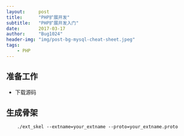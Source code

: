 ```yaml
---
layout:     post
title:      "PHP扩展开发"
subtitle:   "PHP扩展开发入门"
date:       2017-03-17
author:     "Bug1024"
header-img: "img/post-bg-mysql-cheat-sheet.jpeg"
tags:
    - PHP
---
```


## 准备工作
 - 下载源码

## 生成骨架
```shell
    ./ext_skel --extname=your_extname --proto=your_extname.proto
```




